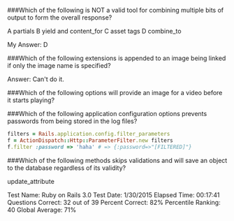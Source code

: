 ###Which of the following is NOT a valid tool for combining multiple bits of output to form the overall response?

A		partials
B		yield and content_for
C		asset tags
D		combine_to

My Answer: D


###Which of the following extensions is appended to an image being linked if only the image name is specified?

Answer: Can't do it.



###Which of the following options will provide an image for a video before it starts playing?



###Which of the following application configuration options prevents passwords from being stored in the log files?

```ruby
filters = Rails.application.config.filter_parameters
f = ActionDispatch::Http::ParameterFilter.new filters
f.filter :password => 'haha' # => {:password=>"[FILTERED]"}
```

###Which of the following methods skips validations and will save an object to the database regardless of its validity?

update_attribute


Test Name:	Ruby on Rails 3.0
Test Date:	1/30/2015
Elapsed Time:	00:17:41
Questions Correct:	32 out of 39
Percent Correct:	82%
Percentile Ranking:	40
Global Average:	71%
